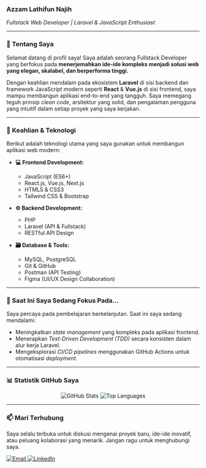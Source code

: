 ### Azzam Lathifun Najih
_Fullstack Web Developer | Laravel & JavaScript Enthusiast_

---

### 👋 Tentang Saya

Selamat datang di profil saya! Saya adalah seorang Fullstack Developer yang berfokus pada **menerjemahkan ide-ide kompleks menjadi solusi web yang elegan, skalabel, dan berperforma tinggi.**

Dengan keahlian mendalam pada ekosistem **Laravel** di sisi backend dan framework JavaScript modern seperti **React** & **Vue.js** di sisi frontend, saya mampu membangun aplikasi end-to-end yang tangguh. Saya memegang teguh prinsip _clean code_, arsitektur yang solid, dan pengalaman pengguna yang intuitif dalam setiap proyek yang saya kerjakan.

---

### 🚀 Keahlian & Teknologi

Berikut adalah teknologi utama yang saya gunakan untuk membangun aplikasi web modern:

* **💻 Frontend Development:**
    * JavaScript (ES6+)
    * React.js, Vue.js, Next.js
    * HTML5 & CSS3
    * Tailwind CSS & Bootstrap

* **⚙️ Backend Development:**
    * PHP
    * Laravel (API & Fullstack)
    * RESTful API Design

* **🗃️ Database & Tools:**
    * MySQL, PostgreSQL
    * Git & GitHub
    * Postman (API Testing)
    * Figma (UI/UX Design Collaboration)

---

### 🌱 Saat Ini Saya Sedang Fokus Pada...

Saya percaya pada pembelajaran berkelanjutan. Saat ini saya sedang mendalami:

* Meningkatkan _state management_ yang kompleks pada aplikasi frontend.
* Menerapkan _Test-Driven Development (TDD)_ secara konsisten dalam alur kerja Laravel.
* Mengeksplorasi _CI/CD pipelines_ menggunakan GitHub Actions untuk otomatisasi _deployment_.

---

### 📊 Statistik GitHub Saya

<p align="center">
  <img src="https://github-readme-stats.vercel.app/api?username=Zamsky04&show_icons=true&theme=tokyonight&hide_border=true&count_private=true" alt="GitHub Stats" />
  <img src="https://github-readme-stats.vercel.app/api/top-langs/?username=Zamsky04&layout=compact&theme=tokyonight&hide_border=true" alt="Top Languages" />
</p>

---

### 📫 Mari Terhubung

Saya selalu terbuka untuk diskusi mengenai proyek baru, ide-ide inovatif, atau peluang kolaborasi yang menarik. Jangan ragu untuk menghubungi saya.

<p align="left">
<a href="mailto:azzamlathifun01@gmail.com">
  <img alt="Email" src="https://img.shields.io/badge/Email-azzamlathifun01@gmail.com-blue?style=for-the-badge&logo=gmail"/>
</a>
<a href="[URL-LINKEDIN-ANDA]">
  <img alt="LinkedIn" src="https://img.shields.io/badge/LinkedIn-Connect-blue?style=for-the-badge&logo=linkedin"/>
</a>
</p>
